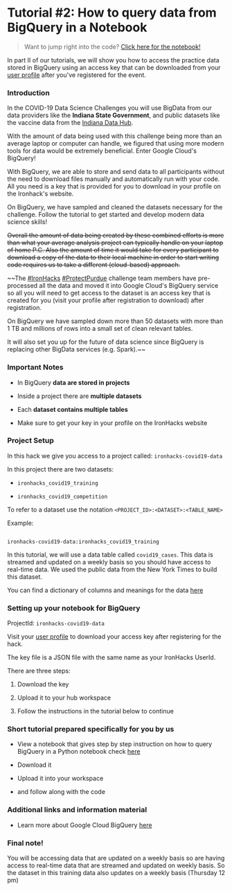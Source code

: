 

# Tutorial #2: How to query data from BigQuery in a Notebook

  > Want to jump right into the code? [Click here for the notebook!](https://ironhacks.com/notebook-viewer?path=https://raw.githubusercontent.com/ironhacks/Tutorials-COVID-19/master/tutorials-Spring-2022/python/tutorial-2-biquery.ipynb)

In part II of our tutorials, we will show you how to access the practice data stored in BigQuery using an access key that can be downloaded from your [user profile](https://ironhacks.com/profile) after you've registered for the event.

  

### Introduction

  

In the COVID-19 Data Science Challenges you will use BigData from our data providers like the **Indiana State Government**, and public datasets like the vaccine data from the [Indiana Data Hub](https://github.com/nytimes/covid-19-data).

  With the amount of data being used with this challenge being more than an average laptop or computer can handle, we figured that using more modern tools for data would be extremely beneficial. Enter Google Cloud's BigQuery!

With BigQuery, we are able to store and send data to all participants without the need to download files manually and automatically run with your code. All you need is a key that is provided for you to download in your profile on the Ironhack's website.

On BigQuery, we have sampled and cleaned the datasets necessary for the challenge. Follow the tutorial to get started and develop modern data science skills!

~~Overall the amount of data being created by these combined efforts is more than what your average analysis project can typically handle on your laptop of home P.C. Also the amount of time it would take for every participant to
download a copy of the data to their local machine in order to start writing code requires us to take a different (cloud-based) approach.~~

  

~~The [#IronHacks](https://twitter.com/search?q=%23IronHacks&src=typed_query)  [#ProtectPurdue](https://twitter.com/search?q=%23ProtectPurdue&src=typed_query) challenge team members have pre-processed all the data and moved it into Google Cloud's BigQuery service so all you will need to get access to the dataset is an access key that is created for you (visit your profile after registration to download) after registration.

  

On BigQuery we have sampled down more than 50 datasets with more than 1 TB and millions of rows into a small set of clean relevant tables.
  
It will also set you up for the future of data science since BigQuery is replacing other BigData services (e.g. Spark).~~

  

### Important Notes

  

- In BigQuery **data are stored in projects**

- Inside a project there are **multiple datasets**

- Each **dataset contains multiple tables**
- Make sure to get your key in your profile on the IronHacks website

  

### Project Setup

  

In this hack we give you access to a project called: `ironhacks-covid19-data`

  

In this project there are two datasets:

  

-  `ironhacks_covid19_training`

-  `ironhacks_covid19_competition`

  

To refer to a dataset use the notation `<PROJECT_ID>:<DATASET>:<TABLE_NAME>`

  

Example:

  

```

ironhacks-covid19-data:ironhacks_covid19_training

```

  

In this tutorial, we will use a data table called `covid19_cases`. This data is streamed and updated on a weekly basis so you should have access to real-time data. We used the public data from the New York Times to build this dataset.

  

You can find a dictionary of columns and meanings for the data [here](https://bit.ly/3pNY26V)

  

### Setting up your notebook for BigQuery

  

ProjectId: `ironhacks-covid19-data`

  

Visit your [user profile](https://ironhacks.com/profile) to download your access key after registering for the hack.

  

The key file is a JSON file with the same name as your IronHacks UserId.

  

There are three steps:

  

1. Download the key

2. Upload it to your hub workspace

3. Follow the instructions in the tutorial below to continue

  

### Short tutorial prepared specifically for you by us

  
  
- View a notebook that gives step by step instruction on how to query BigQuery in a Python notebook check [here](https://ironhacks.com/notebook-viewer?path=https://raw.githubusercontent.com/ironhacks/Tutorials-COVID-19/master/tutorials-Spring-2022/python/tutorial-2-biquery.ipynb)

- Download it

- Upload it into your workspace

- and follow along with the code

  

### Additional links and information material

  

- Learn more about Google Cloud BigQuery [here](https://cloud.google.com/bigquery)

  

### Final note!

  

You will be accessing data that are updated on a weekly basis so are having access to real-time data that are streamed and updated on weekly basis. So the dataset in this training data also updates on a weekly basis (Thursday 12 pm)
